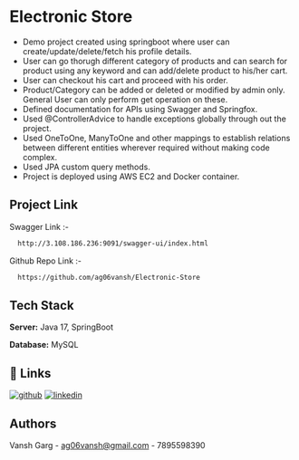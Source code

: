 
# Electronic Store

* Demo project created using springboot where user can create/update/delete/fetch his profile details.
* User can go thorugh different category of products and can search for product using any keyword and can add/delete product to his/her cart.
* User can checkout his cart and proceed with his order.
* Product/Category can be added or deleted or modified by admin only. General User can only perform get operation on these.
* Defined documentation for APIs using Swagger and Springfox.
* Used @ControllerAdvice to handle exceptions globally through out the project.
* Used OneToOne, ManyToOne and other mappings to establish relations between different entities wherever required without making code complex.
* Used JPA custom query methods.
* Project is deployed using AWS EC2 and Docker container.
## Project Link

Swagger Link :-

```bash
  http://3.108.186.236:9091/swagger-ui/index.html
```
Github Repo Link :-

```bash
  https://github.com/ag06vansh/Electronic-Store
```

## Tech Stack

**Server:** Java 17, SpringBoot

**Database:** MySQL

## 🔗 Links
[![github](https://img.shields.io/badge/my_portfolio-000?style=for-the-badge&logo=ko-fi&logoColor=white)](https://github.com/ag06vansh)
[![linkedin](https://img.shields.io/badge/linkedin-0A66C2?style=for-the-badge&logo=linkedin&logoColor=white)](https://www.linkedin.com/in/vansh-garg-5b316a179/)


## Authors

Vansh Garg - ag06vansh@gmail.com - 7895598390
